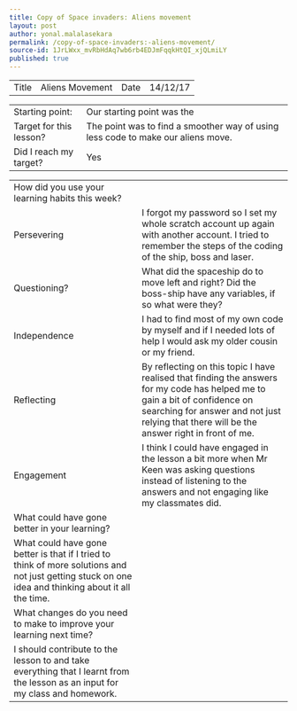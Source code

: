 ```yaml
---
title: Copy of Space invaders: Aliens movement
layout: post
author: yonal.malalasekara
permalink: /copy-of-space-invaders:-aliens-movement/
source-id: 1JrLWxx_mvRbHdAq7wb6rb4EDJmFqqkHtQI_xjQLmiLY
published: true
---
```

<table>
  <tr>
    <td>Title</td>
    <td>Aliens Movement</td>
    <td>Date</td>
    <td>14/12/17</td>
  </tr>
</table>


<table>
  <tr>
    <td>Starting point:</td>
    <td>Our starting point was the </td>
  </tr>
  <tr>
    <td>Target for this lesson?</td>
    <td>The point was to find a smoother way of using less code to make our aliens move.</td>
  </tr>
  <tr>
    <td>Did I reach my target? </td>
    <td>Yes</td>
  </tr>
</table>


<table>
  <tr>
    <td>How did you use your learning habits this week?</td>
    <td></td>
  </tr>
  <tr>
    <td>Persevering</td>
    <td>I forgot my password so I set my whole scratch account up again with another account. I tried to remember the steps of the coding of the ship, boss and laser. </td>
  </tr>
  <tr>
    <td>Questioning?</td>
    <td>What did the spaceship do to move left and right?
Did the boss-ship have any variables, if so what were they?</td>
  </tr>
  <tr>
    <td>Independence</td>
    <td>I had to find most of my own code by myself and if I needed lots of help I would ask my older cousin or my friend.</td>
  </tr>
  <tr>
    <td>Reflecting</td>
    <td>By reflecting on this topic I have realised that finding the answers for my code has helped me to gain a bit of confidence on searching for answer and not just relying that there will be the answer right in front of me.</td>
  </tr>
  <tr>
    <td>Engagement</td>
    <td>I think I could have engaged in the lesson a bit more when Mr Keen was asking questions instead of listening to the answers and not engaging like my classmates did.</td>
  </tr>
  <tr>
    <td>What could have gone better in your learning?</td>
    <td></td>
  </tr>
  <tr>
    <td>What could have gone better is that if I tried to think of more solutions and not just getting stuck on one idea and thinking about it all the time.</td>
    <td></td>
  </tr>
  <tr>
    <td>What changes do you need to make to improve your learning next time?</td>
    <td></td>
  </tr>
  <tr>
    <td>I should contribute to the lesson to and take everything that I learnt from the lesson as an input for my class and homework.</td>
    <td></td>
  </tr>
</table>



